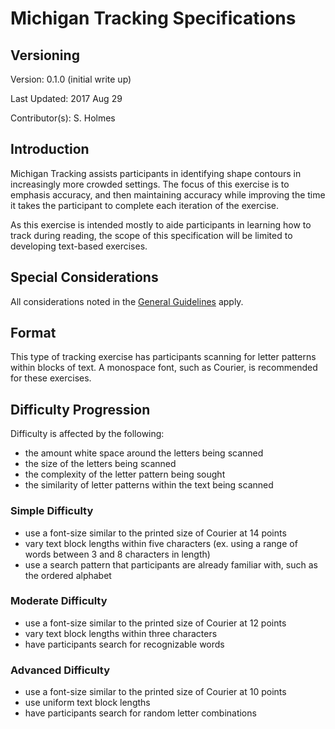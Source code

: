 # Michigan Tracking Specifications

## Versioning

Version: 0.1.0 (initial write up) 

Last Updated: 2017 Aug 29

Contributor(s): S. Holmes

## Introduction

Michigan Tracking assists participants in identifying shape contours in increasingly more crowded settings. The focus of this exercise is to emphasis accuracy, and then maintaining accuracy while improving the time it takes the participant to complete each iteration of the exercise. 

As this exercise is intended mostly to aide participants in learning how to track during reading, the scope of this specification will be limited to developing text-based exercises.

## Special Considerations

All considerations noted in the [General Guidelines][guidelines] apply. 

## Format

This type of tracking exercise has participants scanning for letter patterns within blocks of text. A monospace font, such as Courier, is recommended for these exercises.

## Difficulty Progression

Difficulty is affected by the following:
- the amount white space around the letters being scanned
- the size of the letters being scanned
- the complexity of the letter pattern being sought
- the similarity of letter patterns within the text being scanned

### Simple Difficulty

- use a font-size similar to the printed size of Courier at 14 points
- vary text block lengths within five characters (ex. using a range of words between 3 and 8 characters in length)
- use a search pattern that participants are already familiar with, such as the ordered alphabet


### Moderate Difficulty

- use a font-size similar to the printed size of Courier at 12 points
- vary text block lengths within three characters
- have participants search for recognizable words

### Advanced Difficulty

- use a font-size similar to the printed size of Courier at 10 points
- use uniform text block lengths
- have participants search for random letter combinations


[guidelines]: https://github.com/sbbholmes/VisionSkills.xyz/tree/structure/Exercises/General%20Guidelines.md